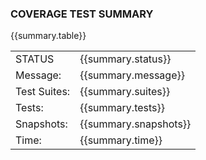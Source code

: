 
### **COVERAGE TEST SUMMARY**

{{summary.table}}

|              |                       |
| ------------ | --------------------- |
| STATUS       | {{summary.status}}    |
| Message:     | {{summary.message}}   |
| Test Suites: | {{summary.suites}}    |
| Tests:       | {{summary.tests}}     | 
| Snapshots:   | {{summary.snapshots}} | 
| Time:        | {{summary.time}}      | 

